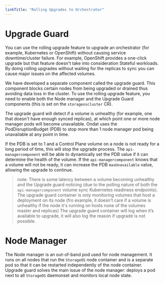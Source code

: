 ```yaml
---
linkTitle: "Rolling Upgrades to Orchestrator"
---
```


# Upgrade Guard

You can use the rolling upgrade feature to upgrade an orchestrator (for example, Kubernetes or OpenShift) without causing service downtime/cluster failure. For example, OpenShift provides a one-click upgrade but that feature doesn't take into consideration Stateful workloads. By doing rolling upgrades without waiting for the replicas to sync you can cause major issues on the affected volumes.

We have developed a separate component called the upgrade guard. This component blocks certain nodes from being upgraded or drained thus avoiding data loss in the cluster.
To use the rolling upgrade feature, you need to enable both the Node manager and the Upgrade Guard components (this is set on the `storageoscluster` CR).

The upgrade guard will detect if a volume is unhealthy (for example, one that doesn't have enough synced replicas), at which point one or more node manager pods will become unavailable. Ondat uses the PodDisruptionBudget (PDB) to stop more than 1 node manager pod being unavailable at any point in time.

If the PDB is set to 1 and a Control Plane volume on a node is not ready for a long period of time, this will stop the upgrade process. The `api-managercomponent` will be able to dynamically set the PDB value if it can determine the health of the volume. If the `api-managercomponent` knows that a volume will not be ready, it can increase the PDB `maxUnavailable` value, allowing the upgrade to continue.

>note: There is some latency between a volume becoming unhealthy and the Upgrade guard noticing (due to the polling nature of both the `api-managercomponent` volume sync Kubernetes readiness endpoints).
The upgrade guard container is only monitoring volumes that host a deployment on its node (fro example, it doesn’t care if a volume is unhealthy if the node it's running on hosts none of the volumes master and replicas)
The upgrade guard container will log when it’s available to upgrade, it will also log the reason if upgrade is not possible.

# Node Manager

The Node manager is an out-of-band pod used for node management.  It runs on all nodes that run the `StorageOS` node container and is a separate pod so that it can be restarted independently of the node container. Upgrade guard solves the main issue of the node manager: deploys a pod next to all `StorageOS` daemonset and monitors local node state.
